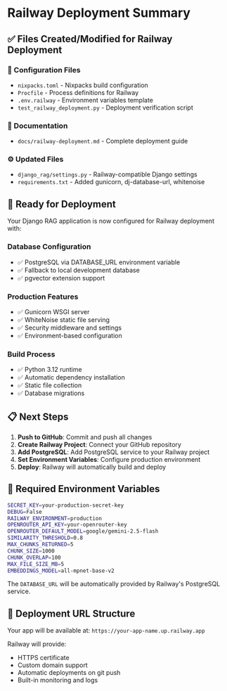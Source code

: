 # Railway Deployment Summary

## ✅ Files Created/Modified for Railway Deployment

### 🔧 Configuration Files
- `nixpacks.toml` - Nixpacks build configuration
- `Procfile` - Process definitions for Railway
- `.env.railway` - Environment variables template
- `test_railway_deployment.py` - Deployment verification script

### 📝 Documentation
- `docs/railway-deployment.md` - Complete deployment guide

### ⚙️ Updated Files
- `django_rag/settings.py` - Railway-compatible Django settings
- `requirements.txt` - Added gunicorn, dj-database-url, whitenoise

## 🚀 Ready for Deployment

Your Django RAG application is now configured for Railway deployment with:

### Database Configuration
- ✅ PostgreSQL via DATABASE_URL environment variable
- ✅ Fallback to local development database
- ✅ pgvector extension support

### Production Features
- ✅ Gunicorn WSGI server
- ✅ WhiteNoise static file serving
- ✅ Security middleware and settings
- ✅ Environment-based configuration

### Build Process
- ✅ Python 3.12 runtime
- ✅ Automatic dependency installation
- ✅ Static file collection
- ✅ Database migrations

## 📋 Next Steps

1. **Push to GitHub**: Commit and push all changes
2. **Create Railway Project**: Connect your GitHub repository
3. **Add PostgreSQL**: Add PostgreSQL service to your Railway project
4. **Set Environment Variables**: Configure production environment
5. **Deploy**: Railway will automatically build and deploy

## 🔑 Required Environment Variables

```bash
SECRET_KEY=your-production-secret-key
DEBUG=False
RAILWAY_ENVIRONMENT=production
OPENROUTER_API_KEY=your-openrouter-key
OPENROUTER_DEFAULT_MODEL=google/gemini-2.5-flash
SIMILARITY_THRESHOLD=0.8
MAX_CHUNKS_RETURNED=5
CHUNK_SIZE=1000
CHUNK_OVERLAP=100
MAX_FILE_SIZE_MB=5
EMBEDDINGS_MODEL=all-mpnet-base-v2
```

The `DATABASE_URL` will be automatically provided by Railway's PostgreSQL service.

## 🎯 Deployment URL Structure

Your app will be available at: `https://your-app-name.up.railway.app`

Railway will provide:
- HTTPS certificate
- Custom domain support
- Automatic deployments on git push
- Built-in monitoring and logs
